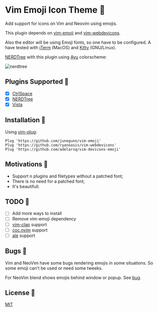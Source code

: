 # Vim Emoji Icon Theme 🎨

Add support for icons on Vim and Neovim using emojis.

This plugin depends on [vim-emoji](https://github.com/junegunn/vim-emoji) and [vim-webdevicons](https://github.com/junegunn/vim-plug).

Also the editor will be using Emoji fonts, so one have to be configured. A have tested with [iTerm](https://www.iterm2.com) (MacOS) and [Kitty](https://sw.kovidgoyal.net/kitty) (GNU/Linux).

[NERDTree](https://github.com/preservim/nerdtree) with this plugin using [Ayu](https://github.com/ayu-theme/ayu-vim) colorscheme:

![nerdtree](https://user-images.githubusercontent.com/430272/79052360-5e31df80-7c0c-11ea-830e-84f516b0b3ec.png)

## Plugins Supported 🤗

- [x] [CtrlSpace](https://github.com/vim-ctrlspace)
- [x] [NERDTree](https://github.com/preservim/nerdtree)
- [x] [Vista](https://github.com/liuchengxu/vista.vim)

## Installation 🧙

Using [vim-plug](https://github.com/junegunn/vim-plug):

```vim
Plug 'https://github.com/junegunn/vim-emoji'
Plug 'https://github.com/ryanoasis/vim-webdevicons'
Plug 'https://github.com/adelarsq/vim-devicons-emoji'
```

## Motivations 💓

- Support n plugins and filetypes without a patched font;
- There is no need for a patched font;
- It's beautifull.

## TODO 🔨

- [ ] Add more ways to install
- [ ] Remove vim-emoji dependency
- [ ] [vim-clap](https://github.com/liuchengxu/vim-clap) support
- [ ] [coc.nvim](https://github.com/neoclide/coc.nvim) support
- [ ] [ale](https://github.com/dense-analysis/ale) support

## Bugs 🐛

Vim and NeoVim have some bugs rendering emojis in some situations. So some
emoji can't be used or need some tweeks.

For NeoVim blend shows emojis behind window or popup. See [bug](https://github.com/neovim/neovim/issues/12012).

## License 📜

[MIT](License)

